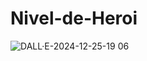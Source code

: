 # Nivel-de-Heroi

![DALL·E-2024-12-25-19 06](https://github.com/user-attachments/assets/2af89838-d6b2-474b-aff5-8e1eaa43334a)
